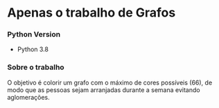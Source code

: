 # Apenas o trabalho de Grafos

### Python Version

- Python 3.8

### Sobre o trabalho

O objetivo é colorir um grafo com o máximo de cores possíveis (66), de modo que as pessoas sejam
arranjadas durante a semana evitando aglomerações.

